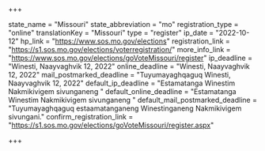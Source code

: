 +++

state_name = "Missouri"
state_abbreviation = "mo"
registration_type = "online"
translationKey = "Missouri"
type = "register"
ip_date = "2022-10-12"
hp_link = "https://www.sos.mo.gov/elections"
registration_link = "https://s1.sos.mo.gov/elections/voterregistration/"
more_info_link = "https://www.sos.mo.gov/elections/goVoteMissouri/register"
ip_deadline = "Winesti, Naayvaghvik 12, 2022"
online_deadline = "Winesti, Naayvaghvik 12, 2022"
mail_postmarked_deadline = "Tuyumayaghqaguq Winesti, Naayvaghvik 12, 2022"
default_ip_deadline = "Estamatanga Winestim Nakmikivigem sivunganeng "
default_online_deadline = "Estamatanga Winestim Nakmikivigem sivunganeng "
default_mail_postmarked_deadline = "Tuyumayaghqaguq estaamatanganeng Winestinganeng Nakmikivigem sivungani."
confirm_registration_link = "https://s1.sos.mo.gov/elections/goVoteMissouri/register.aspx"

+++